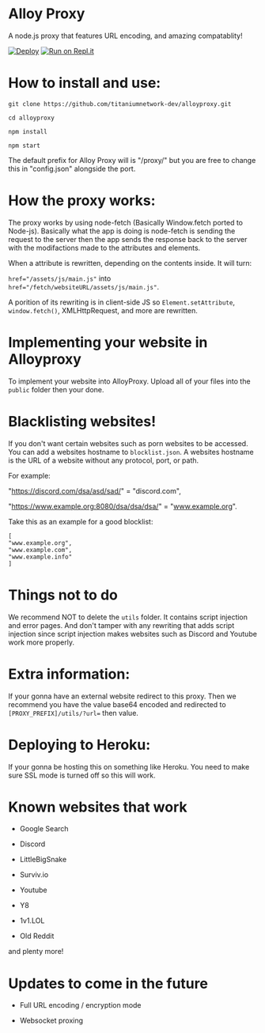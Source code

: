 # Alloy Proxy

A node.js proxy that features URL encoding, and amazing compatablity!

[![Deploy](https://www.herokucdn.com/deploy/button.svg)](https://heroku.com/deploy?template=https://github.com/titaniumnetwork-dev/alloyproxy/)
[![Run on Repl.it](https://repl.it/badge/github/titaniumnetwork-dev/alloyproxy)](https://repl.it/github/titaniumnetwork-dev/alloyproxy)

# How to install and use:

`git clone https://github.com/titaniumnetwork-dev/alloyproxy.git`

`cd alloyproxy`

`npm install`

`npm start`

The default prefix for Alloy Proxy will is "/proxy/" but you are free to change this in "config.json" alongside the port.

# How the proxy works:

The proxy works by using node-fetch (Basically Window.fetch ported to Node-js). 
Basically what the app is doing is node-fetch is sending the request to the server then
the app sends the response back to the server with the modifactions made to the attributes and elements.

When a attribute is rewritten, depending on the contents inside. It will turn:

`href="/assets/js/main.js"` into `href="/fetch/websiteURL/assets/js/main.js"`.

A porition of its rewriting is in client-side JS so `Element.setAttribute`, `window.fetch()`, XMLHttpRequest, and more are rewritten.

# Implementing your website in Alloyproxy

To implement your website into AlloyProxy. Upload all of your files into the `public` folder then your done.

# Blacklisting websites!

If you don't want certain websites such as porn websites to be accessed.
You can add a websites hostname to `blocklist.json`.
A websites hostname is the URL of a website without any protocol, port, or path.

For example:

"https://discord.com/dsa/asd/sad/" = "discord.com",

"https://www.example.org:8080/dsa/dsa/dsa/" = "www.example.org".

Take this as an example for a good blocklist:

```
[
"www.example.org",
"www.example.com",
"www.example.info"
]
```

# Things not to do

We recommend NOT to delete the `utils` folder. It contains script injection and error pages. And don't tamper with any rewriting that adds script injection since script injection makes websites such as Discord and Youtube work more properly.

# Extra information:

If your gonna have an external website redirect to this proxy. Then we recommend you have the value base64 encoded and redirected to `[PROXY_PREFIX]/utils/?url=` then value.

# Deploying to Heroku:

If your gonna be hosting this on something like Heroku. You need to make sure SSL mode is turned off so this will work.

# Known websites that work

- Google Search

- Discord

- LittleBigSnake

- Surviv.io

- Youtube

- Y8

- 1v1.LOL

- Old Reddit

and plenty more!


# Updates to come in the future

- Full URL encoding / encryption mode

- Websocket proxing
